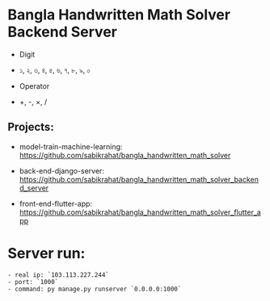 # Bangla Handwritten Math Solver Backend Server


- Digit
- ১, ২, ৩, ৪, ৫, ৬, ৭, ৮, ৯, ০

- Operator
- +, -, ×, /


## Projects:

- model-train-machine-learning: https://github.com/sabikrahat/bangla_handwritten_math_solver

- back-end-django-server: https://github.com/sabikrahat/bangla_handwritten_math_solver_backend_server

- front-end-flutter-app: https://github.com/sabikrahat/bangla_handwritten_math_solver_flutter_app

# Server run:
    - real ip: `103.113.227.244`
    - port: `1000`
    - command: py manage.py runserver `0.0.0.0:1000`